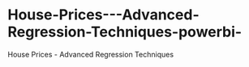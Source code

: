 # House-Prices---Advanced-Regression-Techniques-powerbi-
House Prices - Advanced Regression Techniques
